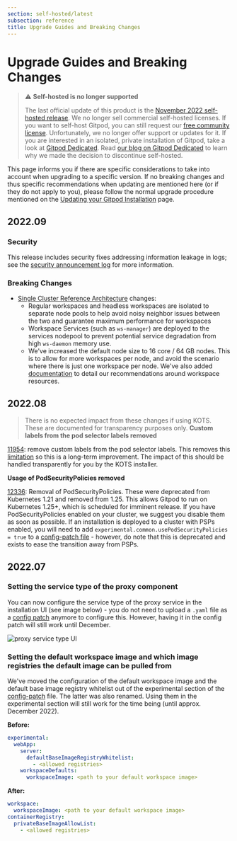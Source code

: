 ```yaml
---
section: self-hosted/latest
subsection: reference
title: Upgrade Guides and Breaking Changes
---
```


<script context="module">
  export const prerender = true;
</script>

# Upgrade Guides and Breaking Changes

> ⚠️ **Self-hosted is no longer supported**
>
> The last official update of this product is the [November 2022 self-hosted release](https://www.gitpod.io/changelog/november-self-hosted-release). We no longer sell commercial self-hosted licenses. If you want to self-host Gitpod, you can still request our [free community license](https://www.gitpod.io/community-license). Unfortunately, we no longer offer support or updates for it. If you are interested in an isolated, private installation of Gitpod, take a look at [Gitpod Dedicated](/dedicated).
> Read [our blog on Gitpod Dedicated](/blog/introducing-gitpod-dedicated) to learn why we made the decision to discontinue self-hosted.

This page informs you if there are specific considerations to take into account when upgrading to a specific version. If no breaking changes and thus specific recommendations when updating are mentioned here (or if they do not apply to you), please follow the normal upgrade procedure mentioned on the [Updating your Gitpod Installation](../latest/updating) page.

## 2022.09

### Security

This release includes security fixes addressing information leakage in logs; see the [security announcement log](https://www.gitpod.io/security/log) for more information.

### Breaking Changes

- [Single Cluster Reference Architecture](https://www.gitpod.io/docs/configure/self-hosted/latest/reference-architecture/single-cluster-ref-arch) changes:
  - Regular workspaces and headless workspaces are isolated to separate node pools to help avoid noisy neighbor issues between the two and guarantee maximum performance for workspaces
  - Workspace Services (such as `ws-manager`) are deployed to the services nodepool to prevent potential service degradation from high `ws-daemon` memory use.
  - We've increased the default node size to 16 core / 64 GB nodes. This is to allow for more workspaces per node, and avoid the scenario where there is just one workspace per node. We've also added [documentation](https://www.gitpod.io/docs/configure/self-hosted/latest/configuring-workspace-resources) to detail our recommendations around workspace resources.

## 2022.08

> There is no expected impact from these changes if using KOTS. These are documented for transparency purposes only.
> **Custom labels from the pod selector labels removed**

[11954](https://github.com/gitpod-io/gitpod/pull/11954): remove custom labels from the pod selector labels. This removes this [limitation](https://www.gitpod.io/docs/configure/self-hosted/latest/advanced/customization#limitations) so this is a long-term improvement. The impact of this should be handled transparently for you by the KOTS installer.

**Usage of PodSecurityPolicies removed**

[12336](https://github.com/gitpod-io/gitpod/pull/12336): Removal of PodSecurityPolicies. These were deprecated from Kubernetes 1.21 and removed from 1.25. This allows Gitpod to run on Kubernetes 1.25+, which is scheduled for imminent release. If you have PodSecurityPolicies enabled on your cluster, we suggest you disable them as soon as possible. If an installation is deployed to a cluster with PSPs enabled, you will need to add `experimental.common.usePodSecurityPolicies = true` to a [config-patch file](./config-patches) - however, do note that this is deprecated and exists to ease the transition away from PSPs.

## 2022.07

### Setting the service type of the proxy component

You can now configure the service type of the proxy service in the installation UI (see image below) - you do not need to upload a `.yaml` file as a [config patch](./config-patches) anymore to configure this. However, having it in the config patch will still work until December.

![proxy service type UI](../../static/images/docs/self-hosted/proxy-service-type-ui.png)

### Setting the default workspace image and which image registries the default image can be pulled from

We've moved the configuration of the default workspace image and the default base image registry whitelist out of the experimental section of the [config-patch](../latest/config-patches) file. The latter was also renamed. Using them in the experimental section will still work for the time being (until approx. December 2022).

**Before:**

```yaml
experimental:
  webApp:
    server:
      defaultBaseImageRegistryWhitelist:
        - <allowed registries>
    workspaceDefaults:
      workspaceImage: <path to your default workspace image>
```

**After:**

```yaml
workspace:
  workspaceImage: <path to your default workspace image>
containerRegistry:
  privateBaseImageAllowList:
    - <allowed registries>
```
